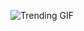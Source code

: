 ![Trending GIF](https://media2.giphy.com/media/v1.Y2lkPThiYjIxNzcyaXl2cGE2NWI0bmp5N2IwbTFwbW42MWd1YWU5MzJscnA1MmpidXlxbSZlcD12MV9naWZzX3NlYXJjaCZjdD1n/YQitE4YNQNahy/giphy.gif)
